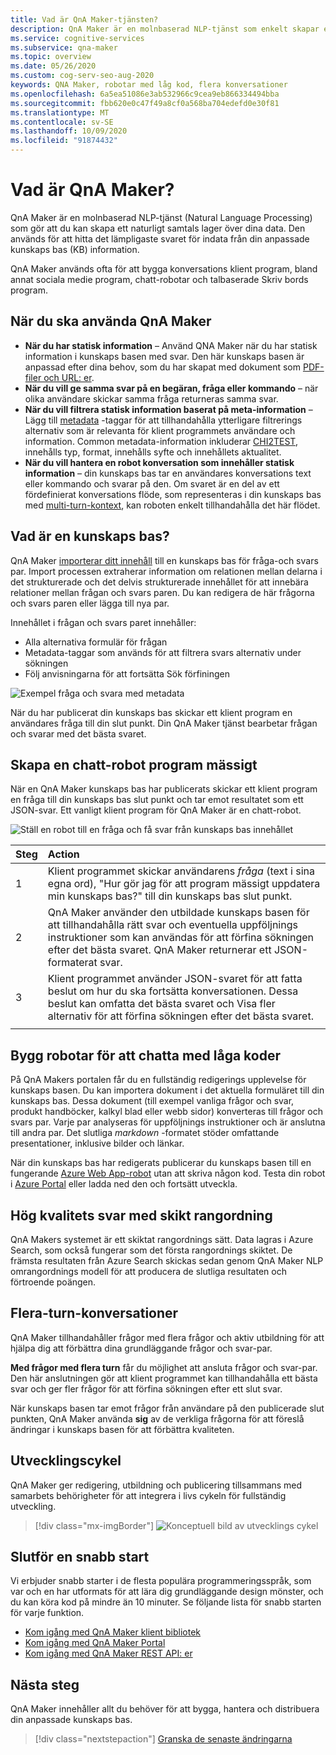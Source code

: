 ```yaml
---
title: Vad är QnA Maker-tjänsten?
description: QnA Maker är en molnbaserad NLP-tjänst som enkelt skapar ett naturligt samtals lager över dina data. Den kan användas för att hitta det mest lämpliga svaret för alla angivna språk från en särskild språk version, från din anpassade kunskaps bas (KB) information.
ms.service: cognitive-services
ms.subservice: qna-maker
ms.topic: overview
ms.date: 05/26/2020
ms.custom: cog-serv-seo-aug-2020
keywords: QNA Maker, robotar med låg kod, flera konversationer
ms.openlocfilehash: 6a5ea51086e3ab532966c9cea9eb866334494bba
ms.sourcegitcommit: fbb620e0c47f49a8cf0a568ba704edefd0e30f81
ms.translationtype: MT
ms.contentlocale: sv-SE
ms.lasthandoff: 10/09/2020
ms.locfileid: "91874432"
---
```

# <a name="what-is-qna-maker"></a>Vad är QnA Maker?

QnA Maker är en molnbaserad NLP-tjänst (Natural Language Processing) som gör att du kan skapa ett naturligt samtals lager över dina data. Den används för att hitta det lämpligaste svaret för indata från din anpassade kunskaps bas (KB) information.

QnA Maker används ofta för att bygga konversations klient program, bland annat sociala medie program, chatt-robotar och talbaserade Skriv bords program.

## <a name="when-to-use-qna-maker"></a>När du ska använda QnA Maker

* **När du har statisk information** – Använd QNA Maker när du har statisk information i kunskaps basen med svar. Den här kunskaps basen är anpassad efter dina behov, som du har skapat med dokument som [PDF-filer och URL: er](../concepts/content-types.md).
* **När du vill ge samma svar på en begäran, fråga eller kommando** – när olika användare skickar samma fråga returneras samma svar.
* **När du vill filtrera statisk information baserat på meta-information** – Lägg till [metadata](../how-to/metadata-generateanswer-usage.md) -taggar för att tillhandahålla ytterligare filtrerings alternativ som är relevanta för klient programmets användare och information. Common metadata-information inkluderar [CHI2TEST](../how-to/chit-chat-knowledge-base.md), innehålls typ, format, innehålls syfte och innehållets aktualitet.
* **När du vill hantera en robot konversation som innehåller statisk information** – din kunskaps bas tar en användares konversations text eller kommando och svarar på den. Om svaret är en del av ett fördefinierat konversations flöde, som representeras i din kunskaps bas med [multi-turn-kontext](../how-to/multiturn-conversation.md), kan roboten enkelt tillhandahålla det här flödet.

## <a name="what-is-a-knowledge-base"></a>Vad är en kunskaps bas?

QnA Maker [importerar ditt innehåll](../concepts/knowledge-base.md) till en kunskaps bas för fråga-och svars par. Import processen extraherar information om relationen mellan delarna i det strukturerade och det delvis strukturerade innehållet för att innebära relationer mellan frågan och svars paren. Du kan redigera de här frågorna och svars paren eller lägga till nya par.

Innehållet i frågan och svars paret innehåller:
* Alla alternativa formulär för frågan
* Metadata-taggar som används för att filtrera svars alternativ under sökningen
* Följ anvisningarna för att fortsätta Sök förfiningen

![Exempel fråga och svara med metadata](../media/qnamaker-overview-learnabout/example-question-and-answer-with-metadata.png)

När du har publicerat din kunskaps bas skickar ett klient program en användares fråga till din slut punkt. Din QnA Maker tjänst bearbetar frågan och svarar med det bästa svaret.

## <a name="create-a-chat-bot-programmatically"></a>Skapa en chatt-robot program mässigt

När en QnA Maker kunskaps bas har publicerats skickar ett klient program en fråga till din kunskaps bas slut punkt och tar emot resultatet som ett JSON-svar. Ett vanligt klient program för QnA Maker är en chatt-robot.

![Ställ en robot till en fråga och få svar från kunskaps bas innehållet](../media/qnamaker-overview-learnabout/bot-chat-with-qnamaker.png)

|Steg|Action|
|:--|:--|
|1|Klient programmet skickar användarens _fråga_ (text i sina egna ord), "Hur gör jag för att program mässigt uppdatera min kunskaps bas?" till din kunskaps bas slut punkt.|
|2|QnA Maker använder den utbildade kunskaps basen för att tillhandahålla rätt svar och eventuella uppföljnings instruktioner som kan användas för att förfina sökningen efter det bästa svaret. QnA Maker returnerar ett JSON-formaterat svar.|
|3|Klient programmet använder JSON-svaret för att fatta beslut om hur du ska fortsätta konversationen. Dessa beslut kan omfatta det bästa svaret och Visa fler alternativ för att förfina sökningen efter det bästa svaret. |
|||

## <a name="build-low-code-chat-bots"></a>Bygg robotar för att chatta med låga koder

På QnA Makers portalen får du en fullständig redigerings upplevelse för kunskaps basen. Du kan importera dokument i det aktuella formuläret till din kunskaps bas. Dessa dokument (till exempel vanliga frågor och svar, produkt handböcker, kalkyl blad eller webb sidor) konverteras till frågor och svars par. Varje par analyseras för uppföljnings instruktioner och är anslutna till andra par. Det slutliga _markdown_ -formatet stöder omfattande presentationer, inklusive bilder och länkar.

När din kunskaps bas har redigerats publicerar du kunskaps basen till en fungerande [Azure Web App-robot](https://azure.microsoft.com/services/bot-service/) utan att skriva någon kod. Testa din robot i [Azure Portal](https://portal.azure.com) eller ladda ned den och fortsätt utveckla.

## <a name="high-quality-responses-with-layered-ranking"></a>Hög kvalitets svar med skikt rangordning

QnA Makers systemet är ett skiktat rangordnings sätt. Data lagras i Azure Search, som också fungerar som det första rangordnings skiktet. De främsta resultaten från Azure Search skickas sedan genom QnA Maker NLP omrangordnings modell för att producera de slutliga resultaten och förtroende poängen.

## <a name="multi-turn-conversations"></a>Flera-turn-konversationer

QnA Maker tillhandahåller frågor med flera frågor och aktiv utbildning för att hjälpa dig att förbättra dina grundläggande frågor och svar-par.

**Med frågor med flera turn** får du möjlighet att ansluta frågor och svar-par. Den här anslutningen gör att klient programmet kan tillhandahålla ett bästa svar och ger fler frågor för att förfina sökningen efter ett slut svar.

När kunskaps basen tar emot frågor från användare på den publicerade slut punkten, QnA Maker använda **sig** av de verkliga frågorna för att föreslå ändringar i kunskaps basen för att förbättra kvaliteten.

## <a name="development-lifecycle"></a>Utvecklingscykel

QnA Maker ger redigering, utbildning och publicering tillsammans med samarbets behörigheter för att integrera i livs cykeln för fullständig utveckling.

> [!div class="mx-imgBorder"]
> ![Konceptuell bild av utvecklings cykel](../media/qnamaker-overview-learnabout/development-cycle.png)


## <a name="complete-a-quickstart"></a>Slutför en snabb start

Vi erbjuder snabb starter i de flesta populära programmeringsspråk, som var och en har utformats för att lära dig grundläggande design mönster, och du kan köra kod på mindre än 10 minuter. Se följande lista för snabb starten för varje funktion.

* [Kom igång med QnA Maker klient bibliotek](../quickstarts/quickstart-sdk.md)
* [Kom igång med QnA Maker Portal](../quickstarts/create-publish-knowledge-base.md)
* [Kom igång med QnA Maker REST API: er](../quickstarts/quickstart-rest-curl.md)


## <a name="next-steps"></a>Nästa steg
QnA Maker innehåller allt du behöver för att bygga, hantera och distribuera din anpassade kunskaps bas.

> [!div class="nextstepaction"]
> [Granska de senaste ändringarna](../whats-new.md)

